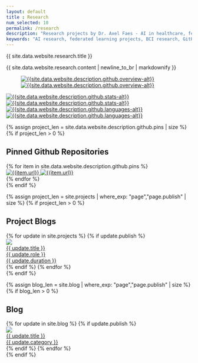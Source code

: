 ```yaml
---
layout: default
title : Research
num_selected: 10
permalink: /research
description: "Research projects by Dr. Axel Faes - AI in healthcare, federated learning for heart disease prediction, brain-computer interfaces, and open-source contributions."
keywords: "AI research, federated learning projects, BCI research, GitHub repositories, biomedical AI applications"
---
```


<div class="row">
    <div class="col">
        <div class="card border-0 shadow-sm bg-white">
            <div class="card-body p-5">
                <div class="row">
                    <div class="col">
                        <p class="h1 font-weight-normal">{{ site.data.website.research.title }}</p>
                        <p class="text-profile-bio">
                            {{ site.data.website.research.content | newline_to_br | markdownify }}
                        </p>
                    </div>
                    <div class="col-md-7 d-none d-md-block align-self-center">
                        <figure class="figure align-self-center">
                        <a href="{{site.data.website.description.github.url}}">
                            <img 
                                src="{{site.data.website.description.github.overview}}"
                                alt="{{site.data.website.description.github.overview-alt}}"
                                class="figure-img img-fluid img-thumbnail github_light" 
                                data-toggle="tooltip" 
                                data-placement="center" 
                                title="{{ site.data.website.description.subtitle }}"
                            >
                            <img 
                                src="{{site.data.website.description.github.overview-dark}}"
                                alt="{{site.data.website.description.github.overview-alt}}"
                                class="figure-img img-fluid img-thumbnail github_dark" 
                                data-toggle="tooltip" 
                                data-placement="center" 
                                title="{{ site.data.website.description.subtitle }}"
                            >
                            <figcaption class="figure-caption text-right"></figcaption>
                        </a>
                        </figure>
                    </div>
                </div>
                <div class="row">
                    <div class="col-12 col-md-6 col-sm-12 text-center">
                        <a href="{{site.data.website.description.github.url}}">
                            <img class="figure-img img-fluid img-thumbnail github_light" src="{{site.data.website.description.github.stats}}" alt="{{site.data.website.description.github.stats-alt}}"/>
                            <img class="figure-img img-fluid img-thumbnail github_dark" src="{{site.data.website.description.github.stats-dark}}" alt="{{site.data.website.description.github.stats-alt}}"/>
                        </a>
                    </div>
                    <div class="col-12 col-md-6 col-sm-12 text-center">
                        <a href="{{site.data.website.description.github.url}}">
                            <img class="figure-img img-fluid img-thumbnail github_light" src="{{site.data.website.description.github.languages}}" alt="{{site.data.website.description.github.languages-alt}}"/>
                            <img class="figure-img img-fluid img-thumbnail github_dark" src="{{site.data.website.description.github.languages-dark}}" alt="{{site.data.website.description.github.languages-alt}}"/>
                        </a>
                    </div>
                </div>
            </div>
        </div>        
    </div>
</div>

{% assign project_len = site.data.website.description.github.pins | size %}
{% if project_len > 0 %}
<div class="row mt-3">
    <div class="col">
        <div class="card border-0 shadow-sm bg-white">
            <div class="card-body p-5">
                <div class="row">
                    <h2 class="mb-2">Pinned Github Repositories</h2>
                </div>
                <div class="row">
                    {% for item in site.data.website.description.github.pins %}
                    <div class="col-12 col-md-6 col-sm-12 text-center">
                        <a href="{{item.url}}">
                            <img class="figure-img img-fluid img-thumbnail github_light" src="{{item.img}}" alt="{{item.url}}"/>
                            <img class="figure-img img-fluid img-thumbnail github_dark" src="{{item.img-dark}}" alt="{{item.url}}"/>
                        </a>
                    </div>
                    {% endfor %}
                </div>
            </div>
        </div>        
    </div>
</div>
{% endif %}

{% assign project_len = site.projects | where_exp: "page","page.publish" | size %}
{% if project_len > 0 %}
<div class="row mt-3">
    <div class="col">
        <div class="card border-0 shadow-sm bg-white">
            <div class="card-body p-5">
                <div class="row">
                    <h2 class="mb-2">Project Blogs</h2>
                </div>
                <div class="row">
                    <!-- <div class="owl-carousel owl-theme"> -->
                        {% for update in site.projects %}
                        {% if update.publish %}
                        <div class="col-12 col-md-6 col-lg-3 col-xl-2 col-sm-12 p-0">
                            <div class="card ml-2 mr-2 mb-3 news-card" > <a href="{{ update.url }}">
                                <img src="{{ update.picture }}" class="figure-img img-fluid img-thumbnail w-full rounded-lg">
                                <div class="news-desc">{{ update.title }}</div>
                                <div class="news-time">{{ update.role }}</div>
                                <div class="news-time">{{ update.duration }}</div>
                            </a></div>
                        </div>
                        {% endif %}
                        {% endfor %}
                    <!-- </div> -->
                </div>
            </div>
        </div>        
    </div>
</div>
{% endif %}

{% assign blog_len = site.blog | where_exp: "page","page.publish" | size %}
{% if blog_len > 0 %}
<div class="row mt-3">
    <div class="col">
        <div class="card border-0 shadow-sm bg-white">
            <div class="card-body p-5">
                <div class="row">
                    <h2 class="mb-2">Blog</h2>
                </div>
                <div class="row">
                    <!-- <div class="owl-carousel owl-theme"> -->
                        {% for update in site.blog %}
                        {% if update.publish %}
                        <div class="col-12 col-md-6 col-lg-3 col-xl-2 col-sm-12 p-0">
                            <div class="card ml-2 mr-2 mb-3 news-card" > <a href="{{ update.url }}">
                                <img src="{{ update.picture }}" class="figure-img img-fluid img-thumbnail w-full rounded-lg">
                                <div class="news-desc">{{ update.title }}</div>
                                <div class="news-time">{{ update.category }}</div>
                            </a></div>
                        </div>
                        {% endif %}
                        {% endfor %}
                    <!-- </div> -->
                </div>
            </div>
        </div>        
    </div>
</div>
{% endif %}